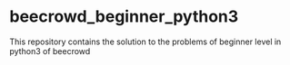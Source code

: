 # beecrowd_beginner_python3
This repository contains the solution to the problems of beginner level in python3 of beecrowd
